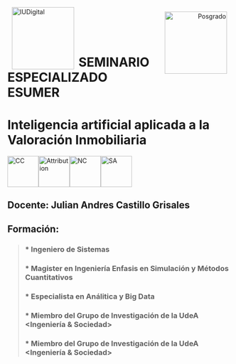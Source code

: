 <div align="left">
<p><img alt="IUDigital" height="140px" src="https://www.iudigital.edu.co/Style%20Library/images/logo-escudo.png" align="left" hspace="10px" vspace="0px"></p></div>
<div> </div>
<div align="right">
<p><img alt="Posgrado" height="140px" src="https://www.iudigital.edu.co/OfertaEducativa/PublishingImages/Paginas/Especializacion-en-Programacion-Aplicada/BANER-especializacion-en-programacion-aplicada.png" align="right" hspace="10px" vspace="10px"></p></div>
<br><br><br><br>

# **SEMINARIO ESPECIALIZADO ESUMER**
# **Inteligencia artificial aplicada a la Valoración Inmobiliaria**

<img alt="CC" height="70px" src="https://creativecommons.org/images/deed/cc_blue_x2.png" align="left" hspace="0px" vspace="0px">
<img alt="Attribution" height="70px" src="https://creativecommons.org/images/deed/attribution_icon_blue_x2.png" align="left" hspace="0px" vspace="0px">
<img alt="NC" height="70px" src="https://creativecommons.org/images/deed/nc_blue_x2.png" align="left" hspace="0px" vspace="0px">
<img alt="SA" height="70px" src="https://creativecommons.org/images/deed/sa_blue_x2.png" align="left" hspace="0px" vspace="0px"><br><br><br><br>




## Docente: Julian Andres Castillo Grisales
## Formación:
>### *   Ingeniero de Sistemas
>### *   Magister en Ingeniería Enfasis en Simulación y Métodos Cuantitativos
>### *   Especialista en Análitica y Big Data
>### *   Miembro del Grupo de Investigación de la UdeA <Ingeniería & Sociedad>
>### *   Miembro del Grupo de Investigación de la UdeA <Ingeniería & Sociedad>

